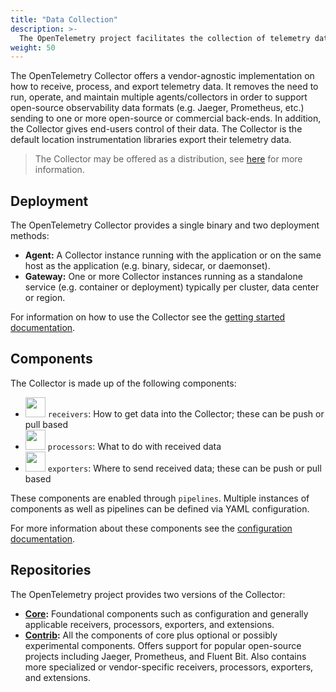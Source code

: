 ```yaml
---
title: "Data Collection"
description: >-
  The OpenTelemetry project facilitates the collection of telemetry data via the OpenTelemetry Collector
weight: 50
---
```


The OpenTelemetry Collector offers a vendor-agnostic implementation on how to receive, process, and export 
telemetry data. It removes the need to run, operate, and maintain multiple agents/collectors in order to
support open-source observability data formats (e.g. Jaeger, Prometheus, etc.) sending to one or more 
open-source or commercial back-ends. In addition, the Collector gives end-users control of their data. The 
Collector is the default location instrumentation libraries export their telemetry data.

> The Collector may be offered as a distribution, see [here](../distributions)
> for more information.

## Deployment

The OpenTelemetry Collector provides a single binary and two deployment methods:

- **Agent:** A Collector instance running with the application or on the same
  host as the application (e.g. binary, sidecar, or daemonset).
- **Gateway:** One or more Collector instances running as a standalone service
  (e.g. container or deployment) typically per cluster, data center or region.

For information on how to use the Collector see the
[getting started documentation](/docs/collector/getting-started).

## Components

The Collector is made up of the following components:

- <img width="32" src="https://raw.github.com/open-telemetry/opentelemetry.io/main/iconography/32x32/Receivers.svg"></img>
  `receivers`: How to get data into the Collector; these can be push or pull
  based
- <img width="32" src="https://raw.github.com/open-telemetry/opentelemetry.io/main/iconography/32x32/Processors.svg"></img>
  `processors`: What to do with received data
- <img width="32" src="https://raw.github.com/open-telemetry/opentelemetry.io/main/iconography/32x32/Exporters.svg"></img>
  `exporters`: Where to send received data; these can be push or pull based

These components are enabled through `pipelines`. Multiple instances of
components as well as pipelines can be defined via YAML configuration.

For more information about these components see the
[configuration documentation](/docs/collector/configuration).

## Repositories

The OpenTelemetry project provides two versions of the Collector:

- **[Core](https://github.com/open-telemetry/opentelemetry-collector/releases):**
  Foundational components such as configuration and generally applicable
  receivers, processors, exporters, and extensions.
- **[Contrib](https://github.com/open-telemetry/opentelemetry-collector-contrib/releases):**
  All the components of core plus optional or possibly experimental components.
  Offers support for popular open-source projects including Jaeger, Prometheus,
  and Fluent Bit. Also contains more specialized or vendor-specific receivers,
  processors, exporters, and extensions.
